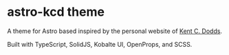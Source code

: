 # astro-kcd theme

A theme for Astro based inspired by the personal website of [Kent C. Dodds](https://kentcdodds.com/).

Built with TypeScript, SolidJS, Kobalte UI, OpenProps, and SCSS.
